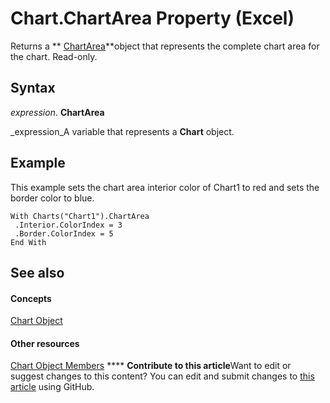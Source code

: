 
# Chart.ChartArea Property (Excel)

Returns a  ** [ChartArea](883423b5-7689-b164-c0a3-8dab049b5d9e.md)**object that represents the complete chart area for the chart. Read-only.


## Syntax

 _expression_. **ChartArea**

 _expression_A variable that represents a  **Chart** object.


## Example

This example sets the chart area interior color of Chart1 to red and sets the border color to blue.


```
With Charts("Chart1").ChartArea 
 .Interior.ColorIndex = 3 
 .Border.ColorIndex = 5 
End With
```


## See also


#### Concepts


 [Chart Object](179c32ce-49bd-6f36-ea12-89fb5443f3ea.md)
#### Other resources


 [Chart Object Members](a3f8ac44-02d6-6f3f-b5e0-23f4bd5d6baf.md)
****   **Contribute to this article**Want to edit or suggest changes to this content? You can edit and submit changes to  [this article](https://github.com/jhershey00/VBA_Excel_Test/OpenXMLCon/articles/125d6176-b770-900b-8572-ce33b95ad897.md) using GitHub.

